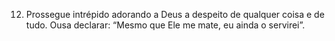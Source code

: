 ﻿12. Prossegue intrépido adorando a Deus a despeito de qualquer coisa e de tudo. Ousa declarar: “Mesmo que Ele me mate, eu ainda o servirei”.